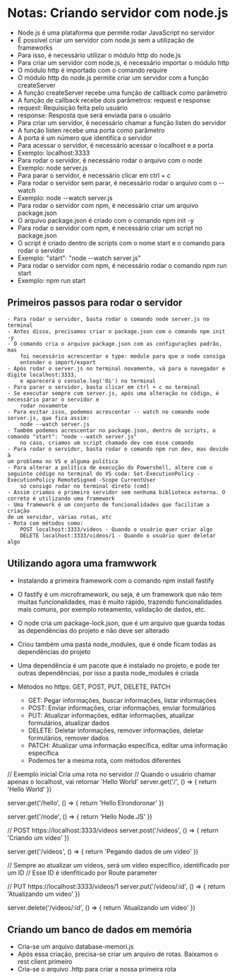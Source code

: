 
# Notas: Criando servidor com node.js
- Node.js é uma plataforma que permite rodar JavaScript no servidor
- É possível criar um servidor com node.js sem a utilização de frameworks
- Para isso, é necessário utilizar o módulo http do node.js
- Para criar um servidor com node.js, é necessário importar o módulo http
- O módulo http é importado com o comando require
- O módulo http do node.js permite criar um servidor com a função createServer
- A função createServer recebe uma função de callback como parâmetro
- A função de callback recebe dois parâmetros: request e response
- request: Requisição feita pelo usuário
- response: Resposta que será enviada para o usuário
- Para criar um servidor, é necessário chamar a função listen do servidor
- A função listen recebe uma porta como parâmetro
- A porta é um número que identifica o servidor
- Para acessar o servidor, é necessário acessar o localhost e a porta
- Exemplo: localhost:3333
- Para rodar o servidor, é necessário rodar o arquivo com o node
- Exemplo: node server.js
- Para parar o servidor, é necessário clicar em ctrl + c
- Para rodar o servidor sem parar, é necessário rodar o arquivo com o --watch
- Exemplo: node --watch server.js
- Para rodar o servidor com npm, é necessário criar um arquivo package.json
- O arquivo package.json é criado com o comando npm init -y
- Para rodar o servidor com npm, é necessário criar um script no package.json
- O script é criado dentro de scripts com o nome start e o comando para rodar o servidor
- Exemplo: "start": "node --watch server.js"
- Para rodar o servidor com npm, é necessário rodar o comando npm run start
- Exemplo: npm run start

## Primeiros passos para rodar o servidor
    - Para rodar o servidor, basta rodar o comando node server.js no terminal
    - Antes disso, precisamos criar o package.json com o comando npm init -y
    - O comando cria o arquivo package.json com as configurações padrão, mas
        foi necessário acrescentar o type: module para que o node consiga 
        entender o import/export
    - Após rodar o server.js no terminal novamente, vá para o navegador e 
    digite localhost:3333, 
        e aparecerá o console.log('Oi') no terminal
    - Para parar o servidor, basta clicar em ctrl + c no terminal
    - Se executar sempre com server.js, após uma alteração no código, é 
    necessário parar o servidor e 
        rodar novamente
    - Para evitar isso, podemos acrescentar -- watch no comando node 
    server.js, que fica assim: 
        node --watch server.js
    - Também podemos acrescentar no package.json, dentro de scripts, o 
    comando "start": "node --watch server.js"
        no caso, criamos um script chamado dev com esse comando
    - Para rodar o servidor, basta rodar o comando npm run dev, mas devido à 
    um problema no VS e alguma política
    - Para alterar a política de execução do Powershell, altere com o seguinte código no terminal do VS code: Set-ExecutionPolicy -ExecutionPolicy RemoteSigned -Scope CurrentUser
        só consigo rodar no terminal direto (cmd)
    - Assim criamos o primeiro servidor sem nenhuma biblioteca externa. O 
    correto é utilizando uma framework
    - Uma framework é um conjunto de funcionalidades que facilitam a criação 
    de um servidor, várias rotas, etc
    - Rota com métodos como: 
        POST localhost:3333/videos - Quando o usuário quer criar algo
        DELETE localhost:3333/videos/1 - Quando o usuário quer deletar algo

## Utilizando agora uma framwwork
 - Instalando a primeira framework com o comando npm install fastify
 - O fastify é um microframework, ou seja, é um framework que não tem muitas funcionalidades, 
mas é muito rápido, trazendo funcionalidades mais comuns, por exemplo roteamento, 
validação de dados, etc.
 - O node cria um package-lock.json, que é um arquivo que guarda todas as dependências do projeto e
 não deve ser alterado
 - Criou também uma pasta node_modules, que é onde ficam todas as dependências do projeto
 - Uma dependência é um pacote que é instalado no projeto, e pode ter outras dependências,
 por isso a pasta node_modules é criada

- Métodos no https: GET, POST, PUT, DELETE, PATCH
    -  GET: Pegar informações, buscar informações, listar informações
    - POST: Enviar informações, criar informações, enviar formulários
    - PUT: Atualizar informações, editar informações, atualizar formulários, atualizar dados
    - DELETE: Deletar informações, remover informações, deletar formulários, remover dados
    - PATCH: Atualizar uma informação específica, editar uma informação específica
    - Podemos ter a mesma rota, com métodos diferentes


// Exemplo inicial Cria uma rota no servidor
// Quando o usuário chamar apenas o localhost, vai retornar 'Hello World'
server.get('/', () => {
    return 'Hello World'
})

server.get('/hello', () => {
    return 'Hello Elrondoronar'
})

server.get('/node', () => {
    return 'Hello Node.JS'
})

// POST https://localhost:3333/videos
server.post('/videos', () => {
    return 'Criando um vídeo'
})

server.get('/videos', () => {
    return 'Pegando dados de um video'
})

// Sempre ao atualizar um vídeos, será um vídeo específico, identificado por um ID
// Esse ID é idenfiticado por Route parameter 

// PUT https://localhost:3333/videos/1
server.put('/videos/:id', () => {
    return 'Atualizando um video'
})

server.delete('/videos/:id', () => {
    return 'Atualizando um video'
})

 ## Criando um banco de dados em memória
 - Cria-se um arquivo database-memori.js
 - Após essa criação, precisa-se criar um arquivo de rotas. Baixamos o rest client primeiro
 - Cria-se o arquivo .http para criar a nossa primeira rota